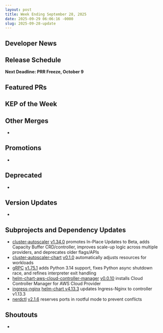 ```yaml
---
layout: post
title: Week Ending September 28, 2025
date: 2025-09-29 06:06:16 -0000
slug: 2025-09-28-update
---
```


## Developer News


## Release Schedule

**Next Deadline: PRR Freeze, October 9**


## Featured PRs


## KEP of the Week


## Other Merges

*

## Promotions

*

## Deprecated

*

## Version Updates

*

## Subprojects and Dependency Updates

* [cluster-autoscaler](https://github.com/kubernetes/autoscaler/tree/master/cluster-autoscaler) [v1.34.0](https://github.com/kubernetes/autoscaler/releases/tag/cluster-autoscaler-1.34.0) promotes In-Place Updates to Beta, adds Capacity Buffer CRD/controller, improves scale-up logic across multiple providers, and deprecates older flags/APIs
* [cluster-autoscaler-chart](https://github.com/kubernetes/autoscaler/tree/master/charts/cluster-autoscaler) [v0.1.0](https://github.com/kubernetes/autoscaler/releases/tag/cluster-autoscaler-chart-0.1.0) automatically adjusts resources for workloads
* [gRPC](https://github.com/grpc/grpc/) [v1.75.1](https://github.com/grpc/grpc/releases/tag/v1.75.1) adds Python 3.14 support, fixes Python async shutdown race, and refines interpreter exit handling
* [helm-chart-aws-cloud-controller-manager](https://github.com/kubernetes/cloud-provider-aws/tree/master/charts/aws-cloud-controller-manager) [v0.0.10](https://github.com/kubernetes/cloud-provider-aws/releases/tag/helm-chart-aws-cloud-controller-manager-0.0.10) installs Cloud Controller Manager for AWS Cloud Provider
* [ingress-nginx](https://github.com/kubernetes/ingress-nginx) [helm-chart v4.13.3](https://github.com/kubernetes/ingress-nginx/releases/tag/helm-chart-4.13.3) updates Ingress-Nginx to controller v1.13.3
* [nerdctl](https://github.com/containerd/nerdctl/) [v2.1.6](https://github.com/containerd/nerdctl/releases/tag/v2.1.6) reserves ports in rootful mode to prevent conflicts


## Shoutouts

* 
